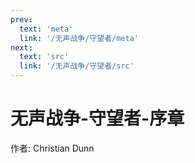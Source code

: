 ```yaml
---
prev:
  text: 'meta'
  link: '/无声战争/守望者/meta'
next:
  text: 'src'
  link: '/无声战争/守望者/src'
---
```


# 无声战争-守望者-序章

作者: Christian Dunn
